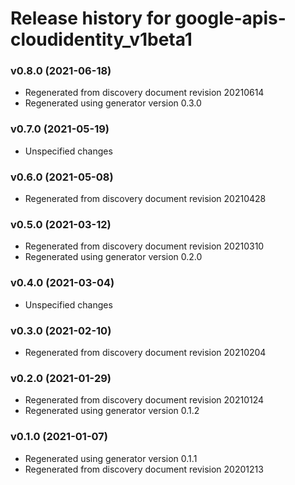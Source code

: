 # Release history for google-apis-cloudidentity_v1beta1

### v0.8.0 (2021-06-18)

* Regenerated from discovery document revision 20210614
* Regenerated using generator version 0.3.0

### v0.7.0 (2021-05-19)

* Unspecified changes

### v0.6.0 (2021-05-08)

* Regenerated from discovery document revision 20210428

### v0.5.0 (2021-03-12)

* Regenerated from discovery document revision 20210310
* Regenerated using generator version 0.2.0

### v0.4.0 (2021-03-04)

* Unspecified changes

### v0.3.0 (2021-02-10)

* Regenerated from discovery document revision 20210204

### v0.2.0 (2021-01-29)

* Regenerated from discovery document revision 20210124
* Regenerated using generator version 0.1.2

### v0.1.0 (2021-01-07)

* Regenerated using generator version 0.1.1
* Regenerated from discovery document revision 20201213

